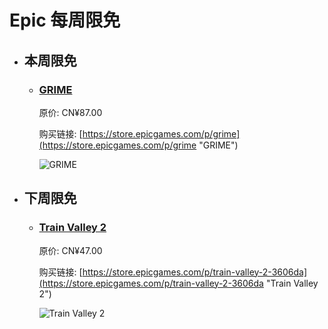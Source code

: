 # Epic 每周限免

- ## 本周限免


  - ### [GRIME](https://store.epicgames.com/p/grime "GRIME")

    原价: CN¥87.00

    购买链接: [https://store.epicgames.com/p/grime](https://store.epicgames.com/p/grime "GRIME")

    ![GRIME](https://cdn1.epicgames.com/spt-assets/2a14cec8a1fc4ab9a74dd46bf147c9e6/grime-p858i.jpg)


- ## 下周限免


  - ### [Train Valley 2](https://store.epicgames.com/p/train-valley-2-3606da "Train Valley 2")

    原价: CN¥47.00

    购买链接: [https://store.epicgames.com/p/train-valley-2-3606da](https://store.epicgames.com/p/train-valley-2-3606da "Train Valley 2")

    ![Train Valley 2](https://cdn1.epicgames.com/spt-assets/6d6a89f661f74d70bdc8be636c577056/train-valley-2-offer-bq0s1.jpg)

